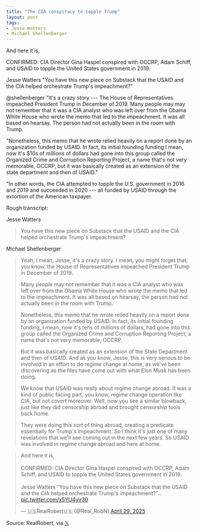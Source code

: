 ```yaml
---
title: "The CIA conspiracy to topple Trump"
layout: post
tags:
- Jesse Watters
- Michael Shellenberger
---
```


And here it is,

CONFIRMED: CIA Director Gina Haspel conspired with OCCRP, Adam Schiff, and USAID to topple the United States government in 2019.

Jesse Watters "You have this new piece on Substack that the USAID and the CIA helped orchestrate Trump's impeachment?"

@shellenberger "It's a crazy story --- The House of Representatives impeached President Trump in December of 2019. Many people may may not remember that it was a CIA analyst who was left over from the Obama White House who wrote the memo that led to the impeachment. It was all based on hearsay. The person had not actually been in the room with Trump. 

"Nonetheless, this memo that he wrote relied heavily on a report done by an organization funded by USAID. In fact, its initial founding funding I mean, now it's $10s of millions of dollars had gone into this group called the Organized Crime and Corruption Reporting Project, a name that's not very memorable, OCCRP, but it was basically created as an extension of the state department and then of USAID."

"In other words, the CIA attempted to topple the U.S. government in 2016 and 2019 and succeeded in 2020 --- all funded by USAID through the extortion of the American taxpayer.

Rough transcript:

Jesse Watters

> You have this new piece on Substack that the USAID and the CIA helped orchestrate Trump's impeachment? 

Michael Shellenberger

> Yeah, I mean, Jesse, it's a crazy story. I mean, you might forget that, you know, the House of Representatives impeached President Trump in December of 2019. 
> 
> Many people may not remember that it was a CIA analyst who was left over from the Obama White House who wrote the memo that led to the impeachment. It was all based on hearsay, the person had not actually been in the room with Trump. 
> 
> Nonetheless, this memo that he wrote relied heavily on a report done by an organization funded by USAID. In fact, its initial founding funding, I mean, now it's tens of millions of dollars, had gone into this group called the Organized Crime and Corruption Reporting Project, a name that's not very memorable, OCCRP. 
> 
> But it was basically created as an extension of the State Department and then of USAID. And as you know, Jesse, this is very serious to be involved in an effort to do regime change at home, as we've been discovering as the files have come out with what Elon Musk has been doing. 
> 
> We know that USAID was really about regime change abroad. It was a kind of public facing part, you know, regime change operation like CIA, but not covert moreover. Well, now you see a similar blowback, just like they did censorship abroad and brought censorship tools back home. 
> 
> They were doing this sort of thing abroad, creating a predicate essentially for Trump's impeachment. So I think it's just one of many revelations that we'll see coming out in the next few years. So USAID was involved in regime change abroad and here at home. 

<blockquote class="twitter-tweet"><p lang="en" dir="ltr">And here it is,<br><br>CONFIRMED: CIA Director Gina Haspel conspired with OCCRP, Adam Schiff, and USAID to topple the United States government in 2019.<br><br>Jesse Watters “You have this new piece on Substack that the USAID and the CIA helped orchestrate Trump&#39;s impeachment?”… <a href="https://t.co/x5YU4yir30">pic.twitter.com/x5YU4yir30</a></p>&mdash; 🇺🇸RealRobert🇺🇸 (@Real_RobN) <a href="https://twitter.com/Real_RobN/status/1917350698527977932?ref_src=twsrc%5Etfw">April 29, 2025</a></blockquote> <script async src="https://platform.twitter.com/widgets.js" charset="utf-8"></script>

Source: RealRobert, via [𝕏](https://x.com)
